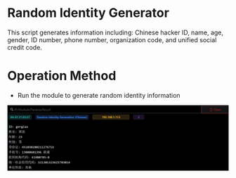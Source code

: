 # Random Identity Generator
This script generates information including: Chinese hacker ID, name, age, gender, ID number, phone number, organization code, and unified social credit code.

# Operation Method
+ Run the module to generate random identity information

![img.png](img/ResourceDevelopment_EstablishAccounts_RGPerson/img.png)